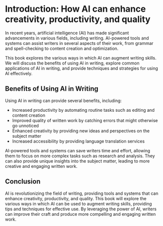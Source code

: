 Introduction: How AI can enhance creativity, productivity, and quality
======================================================================

In recent years, artificial intelligence (AI) has made significant advancements in various fields, including writing. AI-powered tools and systems can assist writers in several aspects of their work, from grammar and spell-checking to content creation and optimization.

This book explores the various ways in which AI can augment writing skills. We will discuss the benefits of using AI in writing, explore common applications of AI in writing, and provide techniques and strategies for using AI effectively.

Benefits of Using AI in Writing
-------------------------------

Using AI in writing can provide several benefits, including:

* Increased productivity by automating routine tasks such as editing and content creation
* Improved quality of written work by catching errors that might otherwise go unnoticed
* Enhanced creativity by providing new ideas and perspectives on the subject matter
* Increased accessibility by providing language translation services

AI-powered tools and systems can save writers time and effort, allowing them to focus on more complex tasks such as research and analysis. They can also provide unique insights into the subject matter, leading to more creative and engaging written work.

Conclusion
----------

AI is revolutionizing the field of writing, providing tools and systems that can enhance creativity, productivity, and quality. This book will explore the various ways in which AI can be used to augment writing skills, providing tips and techniques for effective use. By leveraging the power of AI, writers can improve their craft and produce more compelling and engaging written work.
